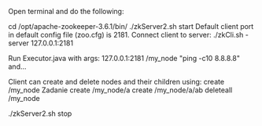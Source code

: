 Open terminal and do the following:

cd /opt/apache-zookeeper-3.6.1/bin/
./zkServer2.sh start
Default client port in default config file (zoo.cfg) is 2181.
Connect client to server: 
./zkCli.sh -server 127.0.0.1:2181

Run Executor.java with args:
127.0.0.1:2181 /my_node "ping -c10 8.8.8.8"
and...

Client can create and delete nodes and their children using:
create /my_node Zadanie
create /my_node/a
create /my_node/a/ab
deleteall /my_node

./zkServer2.sh stop